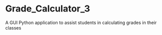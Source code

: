# Grade_Calculator_3
A GUI Python application to assist students in calculating grades in their classes
